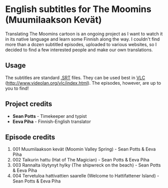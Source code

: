 # English subtitles for The Moomins (Muumilaakson Kevät)

Translating The Moomins cartoon is an ongoing project as I want to watch it in its native language and learn some Finnish along the way. I couldn't find more than a dozen subtitled episodes, uploaded to various websites, so I decided to find a few interested people and make our own translations.

## Usage

The subtitles are standard [.SRT](https://en.wikipedia.org/wiki/SubRip) files. They can be used best in [VLC](http://www.videolan.org/vlc/index.html) (http://www.videolan.org/vlc/index.html). The episodes, however, are up to you to find!

## Project credits

+ **Sean Potts** - Timekeeper and typist
+ **Eeva Piha** - Finnish-English translator

## Episode credits

1. 001 Muumilaakson kevät (Moomin Valley Spring) - Sean Potts & Eeva Piha
2. 002 Taikurin hattu (Hat of The Magician) - Sean Potts & Eeva Piha
3. 003 Rannalta löytynyt hylky (The shipwreck on the beach) - Sean Potts & Eeva Piha
4. 004 Tervetuloa hattivattien saarelle (Welcome to Hattifattener Island) - Sean Potts & Eeva Piha